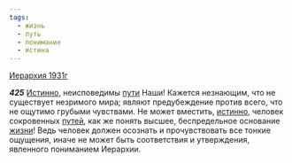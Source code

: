 ```yaml
---
tags:
  - жизнь
  - путь
  - понимание
  - истина
---
```


[Иерархия 1931г](/agni/1931)

___425___
[Истинно](/tag/#истина), неисповедимы [пути](/tag/#путь) Наши! Кажется незнающим, что не существует незримого мира; являют предубеждение против всего, что не ощутимо грубыми чувствами. Не может вместить, [истинно](/tag/#истина), человек сокровенных [путей](/tag/#путь), как же понять высшее, беспредельное основание [жизни](/tag/#жизнь)! Ведь человек должен осознать и прочувствовать все тонкие ощущения, иначе не может быть соответствия и утверждения, явленного пониманием Иерархии.   

